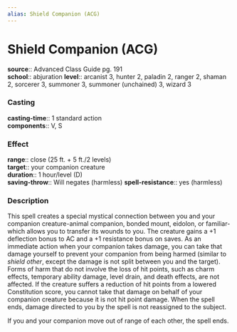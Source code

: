 ```yaml
---
alias: Shield Companion (ACG)
---
```


# Shield Companion (ACG) 

**source**:: Advanced Class Guide pg. 191  
**school**:: abjuration
**level**:: arcanist 3, hunter 2, paladin 2, ranger 2, shaman 2, sorcerer 3, summoner 3, summoner (unchained) 3, wizard 3

### Casting 

**casting-time**:: 1 standard action  
**components**:: V, S

### Effect 

**range**:: close (25 ft. + 5 ft./2 levels)  
**target**:: your companion creature  
**duration**:: 1 hour/level (D)  
**saving-throw**:: Will negates (harmless)
**spell-resistance**:: yes (harmless)

### Description 

This spell creates a special mystical connection between you and your companion creature-animal companion, bonded mount, eidolon, or familiar-which allows you to transfer its wounds to you. The creature gains a +1 deflection bonus to AC and a +1 resistance bonus on saves. As an immediate action when your companion takes damage, you can take that damage yourself to prevent your companion from being harmed (similar to *shield other*, except the damage is not split between you and the target). Forms of harm that do not involve the loss of hit points, such as charm effects, temporary ability damage, level drain, and death effects, are not affected. If the creature suffers a reduction of hit points from a lowered Constitution score, you cannot take that damage on behalf of your companion creature because it is not hit point damage. When the spell ends, damage directed to you by the spell is not reassigned to the subject.  
  
If you and your companion move out of range of each other, the spell ends.
